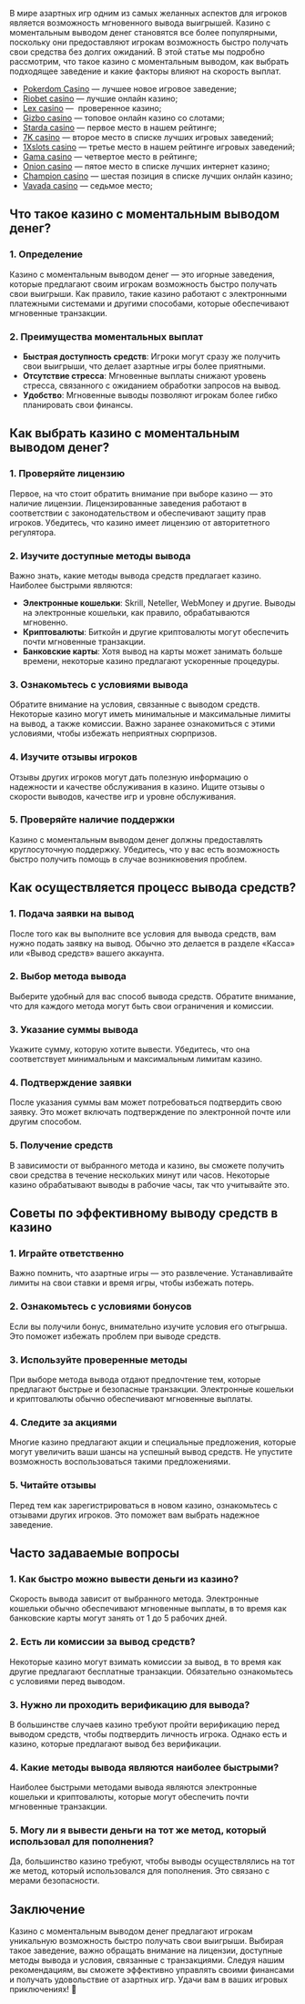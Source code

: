 В мире азартных игр одним из самых желанных аспектов для игроков является возможность мгновенного вывода выигрышей. Казино с моментальным выводом денег становятся все более популярными, поскольку они предоставляют игрокам возможность быстро получать свои средства без долгих ожиданий. В этой статье мы подробно рассмотрим, что такое казино с моментальным выводом, как выбрать подходящее заведение и какие факторы влияют на скорость выплат.

* [Pokerdom Casino](https://brandplay.link/FwVc4f) — лучшее новое игровое заведение;
* [Riobet casino](https://brandplay.link/TnjsxFvH) — лучшие онлайн казино;
* [Lex casino](https://brandplay.link/VMqNXPFs) —  проверенное казино;
* [Gizbo casino](https://brandplay.link/rvzLrVLp) — топовое онлайн казино со слотами;
* [Starda casino](https://brandplay.link/HDcDrxLk) — первое место в нашем рейтинге;
* [7K casino](https://brandplay.link/dd46bNgD) — второе место в списке лучших игровых заведений;
* [1Xslots casino](https://brandplay.link/J2ZbqMPZ) — третье место в нашем рейтинге игровых заведений;
* [Gama casino](https://brandplay.link/RD52jZbL) — четвертое место в рейтинге;
* [Onion casino](https://brandplay.link/8LcS6Djb) — пятое место в списке лучших интернет казино;
* [Champion casino](https://temon-gter.cfd/go/9n8?p56190p303844p3509t17502) — шестая позиция в списке лучших онлайн казино;
* [Vavada casino](https://vavadapartner.pro/?promo=75590753-cc8b-4c4a-8d71-99b7a2293439-jud\&target=register) — седьмое место;



## Что такое казино с моментальным выводом денег?

### 1. Определение

Казино с моментальным выводом денег — это игорные заведения, которые предлагают своим игрокам возможность быстро получать свои выигрыши. Как правило, такие казино работают с электронными платежными системами и другими способами, которые обеспечивают мгновенные транзакции.

### 2. Преимущества моментальных выплат

* **Быстрая доступность средств**: Игроки могут сразу же получить свои выигрыши, что делает азартные игры более приятными.
* **Отсутствие стресса**: Мгновенные выплаты снижают уровень стресса, связанного с ожиданием обработки запросов на вывод.
* **Удобство**: Мгновенные выводы позволяют игрокам более гибко планировать свои финансы.

## Как выбрать казино с моментальным выводом денег?

### 1. Проверяйте лицензию

Первое, на что стоит обратить внимание при выборе казино — это наличие лицензии. Лицензированные заведения работают в соответствии с законодательством и обеспечивают защиту прав игроков. Убедитесь, что казино имеет лицензию от авторитетного регулятора.

### 2. Изучите доступные методы вывода

Важно знать, какие методы вывода средств предлагает казино. Наиболее быстрыми являются:

* **Электронные кошельки**: Skrill, Neteller, WebMoney и другие. Выводы на электронные кошельки, как правило, обрабатываются мгновенно.
* **Криптовалюты**: Биткойн и другие криптовалюты могут обеспечить почти мгновенные транзакции.
* **Банковские карты**: Хотя вывод на карты может занимать больше времени, некоторые казино предлагают ускоренные процедуры.

### 3. Ознакомьтесь с условиями вывода

Обратите внимание на условия, связанные с выводом средств. Некоторые казино могут иметь минимальные и максимальные лимиты на вывод, а также комиссии. Важно заранее ознакомиться с этими условиями, чтобы избежать неприятных сюрпризов.

### 4. Изучите отзывы игроков

Отзывы других игроков могут дать полезную информацию о надежности и качестве обслуживания в казино. Ищите отзывы о скорости выводов, качестве игр и уровне обслуживания.

### 5. Проверяйте наличие поддержки

Казино с моментальным выводом денег должны предоставлять круглосуточную поддержку. Убедитесь, что у вас есть возможность быстро получить помощь в случае возникновения проблем.

## Как осуществляется процесс вывода средств?

### 1. Подача заявки на вывод

После того как вы выполните все условия для вывода средств, вам нужно подать заявку на вывод. Обычно это делается в разделе «Касса» или «Вывод средств» вашего аккаунта.

### 2. Выбор метода вывода

Выберите удобный для вас способ вывода средств. Обратите внимание, что для каждого метода могут быть свои ограничения и комиссии.

### 3. Указание суммы вывода

Укажите сумму, которую хотите вывести. Убедитесь, что она соответствует минимальным и максимальным лимитам казино.

### 4. Подтверждение заявки

После указания суммы вам может потребоваться подтвердить свою заявку. Это может включать подтверждение по электронной почте или другим способом.

### 5. Получение средств

В зависимости от выбранного метода и казино, вы сможете получить свои средства в течение нескольких минут или часов. Некоторые казино обрабатывают выводы в рабочие часы, так что учитывайте это.

## Советы по эффективному выводу средств в казино

### 1. Играйте ответственно

Важно помнить, что азартные игры — это развлечение. Устанавливайте лимиты на свои ставки и время игры, чтобы избежать потерь.

### 2. Ознакомьтесь с условиями бонусов

Если вы получили бонус, внимательно изучите условия его отыгрыша. Это поможет избежать проблем при выводе средств.

### 3. Используйте проверенные методы

При выборе метода вывода отдают предпочтение тем, которые предлагают быстрые и безопасные транзакции. Электронные кошельки и криптовалюты обычно обеспечивают мгновенные выплаты.

### 4. Следите за акциями

Многие казино предлагают акции и специальные предложения, которые могут увеличить ваши шансы на успешный вывод средств. Не упустите возможность воспользоваться такими предложениями.

### 5. Читайте отзывы

Перед тем как зарегистрироваться в новом казино, ознакомьтесь с отзывами других игроков. Это поможет вам выбрать надежное заведение.

## Часто задаваемые вопросы

### 1. Как быстро можно вывести деньги из казино?

Скорость вывода зависит от выбранного метода. Электронные кошельки обычно обеспечивают мгновенные выплаты, в то время как банковские карты могут занять от 1 до 5 рабочих дней.

### 2. Есть ли комиссии за вывод средств?

Некоторые казино могут взимать комиссии за вывод, в то время как другие предлагают бесплатные транзакции. Обязательно ознакомьтесь с условиями перед выводом.

### 3. Нужно ли проходить верификацию для вывода?

В большинстве случаев казино требуют пройти верификацию перед выводом средств, чтобы подтвердить личность игрока. Однако есть и казино, которые предлагают вывод без верификации.

### 4. Какие методы вывода являются наиболее быстрыми?

Наиболее быстрыми методами вывода являются электронные кошельки и криптовалюты, которые могут обеспечить почти мгновенные транзакции.

### 5. Могу ли я вывести деньги на тот же метод, который использовал для пополнения?

Да, большинство казино требуют, чтобы выводы осуществлялись на тот же метод, который использовался для пополнения. Это связано с мерами безопасности.

## Заключение

Казино с моментальным выводом денег предлагают игрокам уникальную возможность быстро получать свои выигрыши. Выбирая такое заведение, важно обращать внимание на лицензии, доступные методы вывода и условия, связанные с транзакциями. Следуя нашим рекомендациям, вы сможете эффективно управлять своими финансами и получать удовольствие от азартных игр. Удачи вам в ваших игровых приключениях! 🎉
